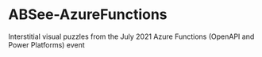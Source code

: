 # ABSee-AzureFunctions
Interstitial visual puzzles from the July 2021 Azure Functions (OpenAPI and Power Platforms) event
